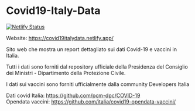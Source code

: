 # Covid19-Italy-Data

[![Netlify Status](https://api.netlify.com/api/v1/badges/f758d203-aeb3-4272-b028-8bb8ef9abf4d/deploy-status)](https://app.netlify.com/sites/covid19italydata/deploys)

Website: https://covid19italydata.netlify.app/

Sito web che mostra un report dettagliato sui dati Covid-19 e vaccini in Italia.

Tutti i dati sono forniti dal repository ufficiale della Presidenza del Consiglio dei Ministri - Dipartimento della Protezione Civile.

I dati sui vaccini sono forniti ufficialmente dalla community Developers Italia

Dati covid Italia: https://github.com/pcm-dpc/COVID-19  
Opendata vaccini: https://github.com/italia/covid19-opendata-vaccini/
